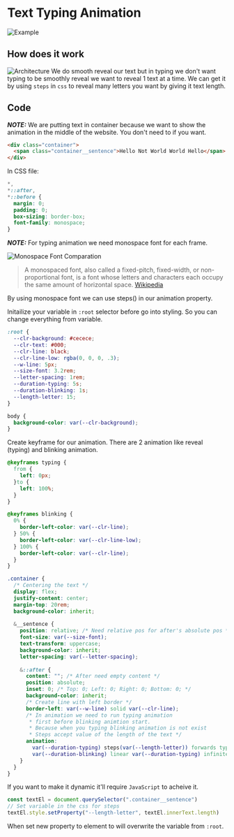 # Text Typing Animation
![Example](https://hackmd.io/_uploads/Sy3eqf54h.png)  

## How does it work
![Architecture](https://hackmd.io/_uploads/B1DQ57qN2.png)
We do smooth reveal our text but in typing we don't want typing to be smoothly reveal we want to reveal 1 text at a time. We can get it by using `steps` in `css` to reveal many letters you want by giving it text length.

## Code
**_NOTE:_** We are putting text in container because we want to show the animation in the middle of the website. You don't need to if you want.
```html
<div class="container">
  <span class="container__sentence">Hello Not World World Hello</span>
</div>
```

In CSS file:

```css
*, 
*::after, 
*::before {
  margin: 0;
  padding: 0;
  box-sizing: border-box;
  font-family: monospace;
}
```  
**_NOTE:_** For typing animation we need monospace font for each frame.

![Monospace Font Comparation](//upload.wikimedia.org/wikipedia/commons/thumb/9/99/Proportional-vs-monospace-v5.svg/400px-Proportional-vs-monospace-v5.svg.png)  

> A monospaced font, also called a fixed-pitch, fixed-width, or non-proportional font, is a font whose letters and characters each occupy the same amount of horizontal space. [Wikipedia](https://en.wikipedia.org/wiki/Monospaced_font)

By using monospace font we can use steps() in our animation property.

Initailize your variable in `:root` selector before go into styling. So you can change everything from variable.

```css
:root {
  --clr-background: #cecece;
  --clr-text: #000;
  --clr-line: black;
  --clr-line-low: rgba(0, 0, 0, .3);
  --w-line: 5px;
  --size-font: 3.2rem;
  --letter-spacing: 1rem;
  --duration-typing: 5s;
  --duration-blinking: 1s;
  --length-letter: 15;
}

body {
  background-color: var(--clr-background);
}
```
Create keyframe for our animation. There are 2 animation like reveal (typing) and blinking animation.
```css
@keyframes typing {
  from {
    left: 0px;
  }to {
    left: 100%;
  }
}

@keyframes blinking {
  0% {
    border-left-color: var(--clr-line);
  } 50% {
    border-left-color: var(--clr-line-low);
  } 100% {
    border-left-color: var(--clr-line);
  }
}
```


```css
.container {
  /* Centering the text */
  display: flex;
  justify-content: center;
  margin-top: 20rem;
  background-color: inherit;
  
  &__sentence {
    position: relative; /* Need relative pos for after's absolute pos */
    font-size: var(--size-font);
    text-transform: uppercase;
    background-color: inherit;
    letter-spacing: var(--letter-spacing);
    
    &::after {
      content: ""; /* After need empty content */
      position: absolute;
      inset: 0; /* Top: 0; Left: 0; Right: 0; Bottom: 0; */
      background-color: inherit;
      /* Create line with left border */
      border-left: var(--w-line) solid var(--clr-line);
      /* In animation we need to run typing animation 
       * first before blinking animtion start.
       * Because when you typing blinking animation is not exist
       * Steps accept value of the length of the text */
      animation: 
        var(--duration-typing) steps(var(--length-letter)) forwards typing, 
        var(--duration-blinking) linear var(--duration-typing) infinite blinking;
    }
  }
}
```
If you want to make it dynamic it'll require `JavaScript` to acheive it.
```javascript
const textEl = document.querySelector(".container__sentence")
// Set variable in the css for steps
textEl.style.setProperty("--length-letter", textEl.innerText.length)
```
When set new property to element to will overwrite the variable from `:root`.